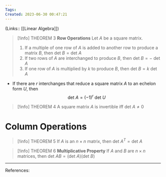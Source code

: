 ```yaml
---
Tags: 
Created: 2023-06-30 00:47:21
---
```

(Links:: [[Linear Algebra]])
> [!info] THEOREM 3
> **Row Operations**
> Let $A$ be a square matrix.
> 1. If a multiple of one row of $A$ is added to another row to produce a matrix $B$, then $\text{det }B=\text{det }A$
> 2. If two rows of $A$ are interchanged to produce $B$, then $\text{det }B=-\text{ det }A$
> 3. If one row of $A$ is multiplied by $k$ to produce $B$, then $\text{det }B=k\text{ det }A$

- If there are $r$ interchanges that reduce a square matrix $A$ to an echelon form $U$, then $$\text{det }A=(-1)^{r}\text{ det }U$$

> [!info] THEOREM 4
> A square matrix $A$ is invertible iff $\text{det }A\neq 0$

# Column Operations
> [!info] THEOREM 5
> If $A$ is an $n\times n$ matrix, then $\text{det }A^T=\text{det }A$

> [!info] THEOREM 6
> **Multiplicative Property**
> If $A$ and $B$ are $n\times n$ matrices, then $\text{det }AB=(\text{det }A)(\text{det }B)$

---
References: